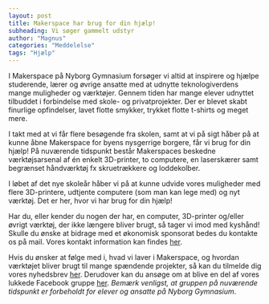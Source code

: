 ```yaml
---
layout: post
title: Makerspace har brug for din hjælp!
subheading: Vi søger gammelt udstyr
author: "Magnus"
categories: "Meddelelse"
tags: "Hjælp"
---
```


I Makerspace på Nyborg Gymnasium forsøger vi altid at inspirere og hjælpe studerende, lærer og øvrige ansatte med at udnytte teknologiverdens mange muligheder og værktøjer. Gennem tiden har mange elever udnyttet tilbuddet i forbindelse med skole- og privatprojekter. Der er blevet skabt finurlige opfindelser, lavet flotte smykker, trykket flotte t-shirts og meget mere.

I takt med at vi får flere besøgende fra skolen, samt at vi på sigt håber på at kunne åbne Makerspace for byens nysgerrige borgere, får vi brug for din hjælp! På nuværende tidspunkt består Makerspaces beskedne værktøjsarsenal af én enkelt 3D-printer, to computere, en laserskærer samt begrænset håndværktøj fx skruetrækkere og loddekolber.

I løbet af det nye skoleår håber vi på at kunne udvide vores muligheder med flere 3D-printere, udtjente computere (som man kan lege med) og nyt værktøj. Det er her, hvor vi har brug for din hjælp!

Har du, eller kender du nogen der har, en computer, 3D-printer og/eller øvrigt værktøj, der ikke længere bliver brugt, så tager vi imod med kyshånd! Skulle du ønske at bidrage med et økonomisk sponsorat bedes du kontakte os på mail. Vores kontakt information kan findes [her](https://ngmakerspace.github.io/about.html).

Hvis du ønsker at følge med i, hvad vi laver i Makerspace, og hvordan værktøjet bliver brugt til mange spændende projekter, så kan du tilmelde dig vores nyhedsbrev [her](https://ngmakerspace.github.io/). Derudover kan du ansøge om at blive en del af vores lukkede Facebook gruppe [her]( https://www.facebook.com/groups/ngmakerspace). *Bemærk venligst, at gruppen på nuværende tidspunkt er forbeholdt for elever og ansatte på Nyborg Gymnasium*.
